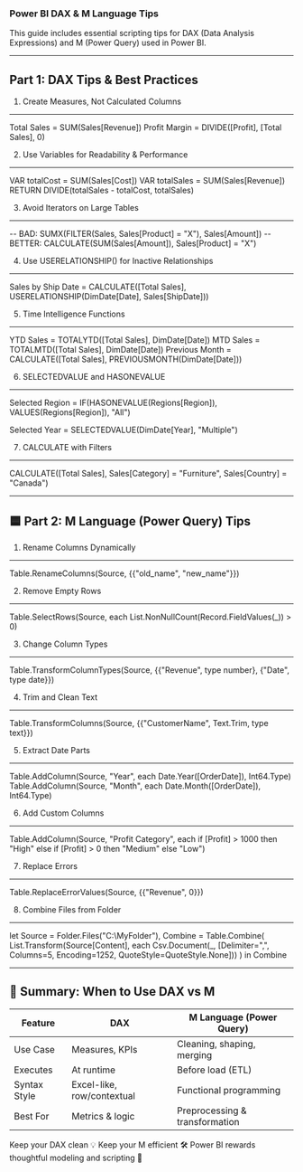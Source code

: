 ### Power BI DAX & M Language Tips

This guide includes essential scripting tips for DAX (Data Analysis Expressions) and M (Power Query) used in Power BI.

---------------------------------------------------
 Part 1: DAX Tips & Best Practices
---------------------------------------------------

1. Create Measures, Not Calculated Columns
------------------------------------------
Total Sales = SUM(Sales[Revenue])
Profit Margin = DIVIDE([Profit], [Total Sales], 0)

2. Use Variables for Readability & Performance
----------------------------------------------
VAR totalCost = SUM(Sales[Cost])
VAR totalSales = SUM(Sales[Revenue])
RETURN DIVIDE(totalSales - totalCost, totalSales)

3. Avoid Iterators on Large Tables
----------------------------------
-- BAD:
SUMX(FILTER(Sales, Sales[Product] = "X"), Sales[Amount])
-- BETTER:
CALCULATE(SUM(Sales[Amount]), Sales[Product] = "X")

4. Use USERELATIONSHIP() for Inactive Relationships
---------------------------------------------------
Sales by Ship Date =
CALCULATE([Total Sales], USERELATIONSHIP(DimDate[Date], Sales[ShipDate]))

5. Time Intelligence Functions
------------------------------
YTD Sales = TOTALYTD([Total Sales], DimDate[Date])
MTD Sales = TOTALMTD([Total Sales], DimDate[Date])
Previous Month = CALCULATE([Total Sales], PREVIOUSMONTH(DimDate[Date]))

6. SELECTEDVALUE and HASONEVALUE
--------------------------------
Selected Region =
IF(HASONEVALUE(Regions[Region]), VALUES(Regions[Region]), "All")

Selected Year = SELECTEDVALUE(DimDate[Year], "Multiple")

7. CALCULATE with Filters
-------------------------
CALCULATE([Total Sales], Sales[Category] = "Furniture", Sales[Country] = "Canada")


---------------------------------------------------
🟦 Part 2: M Language (Power Query) Tips
---------------------------------------------------

1. Rename Columns Dynamically
-----------------------------
Table.RenameColumns(Source, {{"old_name", "new_name"}})

2. Remove Empty Rows
--------------------
Table.SelectRows(Source, each List.NonNullCount(Record.FieldValues(_)) > 0)

3. Change Column Types
----------------------
Table.TransformColumnTypes(Source, {{"Revenue", type number}, {"Date", type date}})

4. Trim and Clean Text
----------------------
Table.TransformColumns(Source, {{"CustomerName", Text.Trim, type text}})

5. Extract Date Parts
---------------------
Table.AddColumn(Source, "Year", each Date.Year([OrderDate]), Int64.Type)
Table.AddColumn(Source, "Month", each Date.Month([OrderDate]), Int64.Type)

6. Add Custom Columns
---------------------
Table.AddColumn(Source, "Profit Category", each
    if [Profit] > 1000 then "High"
    else if [Profit] > 0 then "Medium"
    else "Low")

7. Replace Errors
-----------------
Table.ReplaceErrorValues(Source, {{"Revenue", 0}})

8. Combine Files from Folder
----------------------------
let
    Source = Folder.Files("C:\\MyFolder"),
    Combine = Table.Combine(
        List.Transform(Source[Content], each Csv.Document(_, [Delimiter=",", Columns=5, Encoding=1252, QuoteStyle=QuoteStyle.None]))
    )
in
    Combine


---------------------------------------------------
🧠 Summary: When to Use DAX vs M
---------------------------------------------------

Feature               | DAX                        | M Language (Power Query)
----------------------|----------------------------|-----------------------------
Use Case              | Measures, KPIs             | Cleaning, shaping, merging
Executes              | At runtime                 | Before load (ETL)
Syntax Style          | Excel-like, row/contextual | Functional programming
Best For              | Metrics & logic            | Preprocessing & transformation

Keep your DAX clean 💡
Keep your M efficient 🛠
Power BI rewards thoughtful modeling and scripting 🚀
